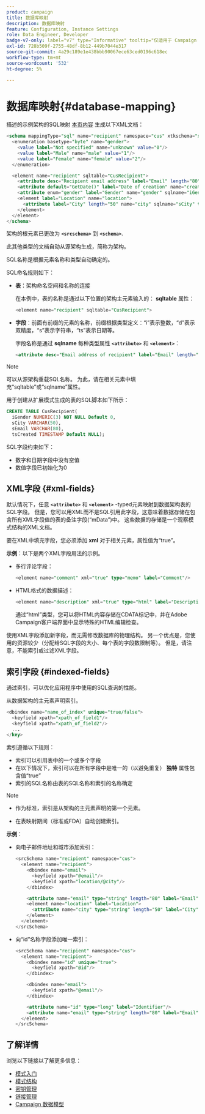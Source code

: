 ```yaml
---
product: campaign
title: 数据库映射
description: 数据库映射
feature: Configuration, Instance Settings
role: Data Engineer, Developer
badge-v7-only: label="v7" type="Informative" tooltip="仅适用于 Campaign Classic v7"
exl-id: 728b509f-2755-48df-8b12-449b7044e317
source-git-commit: 4a29c189e1e438bbb90067ece63ced0196c618ec
workflow-type: tm+mt
source-wordcount: '532'
ht-degree: 5%

---
```


# 数据库映射{#database-mapping}

描述的示例架构的SQL映射 [本页内容](schema-structure.md) 生成以下XML文档：

```sql
<schema mappingType="sql" name="recipient" namespace="cus" xtkschema="xtk:schema">
  <enumeration basetype="byte" name="gender">    
    <value label="Not specified" name="unknown" value="0"/>    
    <value label="Male" name="male" value="1"/>    
    <value label="Female" name="female" value="2"/> 
  </enumeration>  

  <element name="recipient" sqltable="CusRecipient">    
    <attribute desc="Recipient email address" label="Email" length="80" name="email" sqlname="sEmail" type="string"/>    
    <attribute default="GetDate()" label="Date of creation" name="created" sqlname="tsCreated" type="datetime"/>    
    <attribute enum="gender" label="Gender" name="gender" sqlname="iGender" type="byte"/>    
    <element label="Location" name="location">      
      <attribute label="City" length="50" name="city" sqlname="sCity" type="string" userEnum="city"/>    
    </element>  
  </element>
</schema>
```

架构的根元素已更改为 **`<srcschema>`** 到 **`<schema>`**.

此其他类型的文档自动从源架构生成，简称为架构。

SQL名称是根据元素名称和类型自动确定的。

SQL命名规则如下：

* **表**：架构命名空间和名称的连接

  在本例中，表的名称是通过以下位置的架构主元素输入的： **sqltable** 属性：

  ```sql
  <element name="recipient" sqltable="CusRecipient">
  ```

* **字段**：前面有前缀的元素的名称，前缀根据类型定义：“i”表示整数，“d”表示双精度，“s”表示字符串，“ts”表示日期等。

  字段名称是通过 **sqlname** 每种类型属性 **`<attribute>`** 和 **`<element>`**：

  ```sql
  <attribute desc="Email address of recipient" label="Email" length="80" name="email" sqlname="sEmail" type="string"/> 
  ```

>[!NOTE]
>
>可以从源架构重载SQL名称。 为此，请在相关元素中填充“sqltable”或“sqlname”属性。

用于创建从扩展模式生成的表的SQL脚本如下所示：

```sql
CREATE TABLE CusRecipient(
  iGender NUMERIC(3) NOT NULL Default 0,   
  sCity VARCHAR(50),   
  sEmail VARCHAR(80),
  tsCreated TIMESTAMP Default NULL);
```

SQL字段约束如下：

* 数字和日期字段中没有空值
* 数值字段已初始化为0

## XML字段 {#xml-fields}

默认情况下，任意  **`<attribute>`** 和 **`<element>`** -typed元素映射到数据架构表的SQL字段。 但是，您可以用XML而不是SQL引用此字段，这意味着数据存储在包含所有XML字段值的表的备注字段(“mData”)中。 这些数据的存储是一个观察模式结构的XML文档。

要在XML中填充字段，您必须添加 **xml** 对于相关元素，属性值为“true”。

**示例**：以下是两个XML字段用法的示例。

* 多行评论字段：

  ```sql
  <element name="comment" xml="true" type="memo" label="Comment"/>
  ```

* HTML格式的数据描述：

  ```sql
  <element name="description" xml="true" type="html" label="Description"/>
  ```

  通过“html”类型，您可以将HTML内容存储在CDATA标记中，并在Adobe Campaign客户端界面中显示特殊的HTML编辑检查。

使用XML字段添加新字段，而无需修改数据库的物理结构。 另一个优点是，您使用的资源较少（分配给SQL字段的大小、每个表的字段数限制等）。 但是，请注意，不能索引或过滤XML字段。

## 索引字段 {#indexed-fields}

通过索引，可以优化应用程序中使用的SQL查询的性能。

从数据架构的主元素声明索引。

```sql
<dbindex name="name_of_index" unique="true/false">
  <keyfield xpath="xpath_of_field1"/>
  <keyfield xpath="xpath_of_field2"/>
  ...
</key>
```

索引遵循以下规则：

* 索引可以引用表中的一个或多个字段
* 在以下情况下，索引可以在所有字段中是唯一的（以避免重复） **独特** 属性包含值“true”
* 索引的SQL名称由表的SQL名称和索引的名称确定

>[!NOTE]
>
>* 作为标准，索引是从架构的主元素声明的第一个元素。
>
>* 在表映射期间（标准或FDA）自动创建索引。

**示例**：

* 向电子邮件地址和城市添加索引：

  ```sql
  <srcSchema name="recipient" namespace="cus">
    <element name="recipient">
      <dbindex name="email">
        <keyfield xpath="@email"/> 
        <keyfield xpath="location/@city"/> 
      </dbindex>
  
      <attribute name="email" type="string" length="80" label="Email" desc="Email address of recipient"/>
      <element name="location" label="Location">
        <attribute name="city" type="string" length="50" label="City" userEnum="city"/>
      </element>
    </element>
  </srcSchema>
  ```

* 向“id”名称字段添加唯一索引：

  ```sql
  <srcSchema name="recipient" namespace="cus">
    <element name="recipient">
      <dbindex name="id" unique="true">
        <keyfield xpath="@id"/> 
      </dbindex>
  
      <dbindex name="email">
        <keyfield xpath="@email"/> 
      </dbindex>
  
      <attribute name="id" type="long" label="Identifier"/>
      <attribute name="email" type="string" length="80" label="Email" desc="Email address of recipient"/>
    </element>
  </srcSchema>
  ```

## 了解详情

浏览以下链接以了解更多信息：

* [模式入门](about-schema-reference.md)
* [模式结构](schema-structure.md)
* [密钥管理](database-keys.md)
* [链接管理](database-links.md)
* [Campaign 数据模型](about-data-model.md)